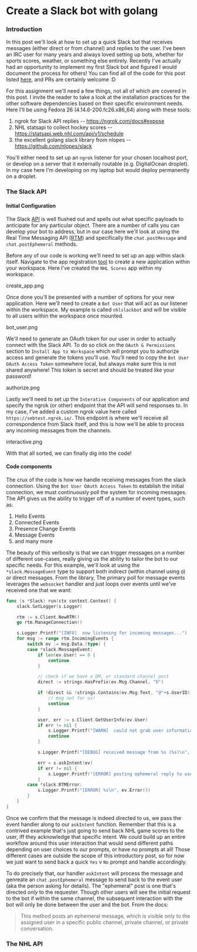 # Create a Slack bot with golang 

### Introduction

In this post we'll look at how to set up a quick Slack bot that receives messages (either direct or
from channel) and replies to the user. I've been an IRC user for many years and always loved setting up 
bots, whether for sports scores, weather, or something else entirely. Recently I've actually had an 
opportunity to implement my first Slack bot and figured I would document the process for others! You 
can find all of the code for this post listed [here](https://github.com/sebito91/nhlslackbot), 
and PRs are certainly welcome :D 

For this assignment we'll need a few things, not all of which are covered in this post. I invite the
reader to take a look at the installation practices for the other software dependencies based on their
specific environment needs. Here I'll be using Fedora 26 (4.14.6-200.fc26.x86_64) along with these tools:

1. ngrok for Slack API replies -- https://ngrok.com/docs#expose 
2. NHL statsapi to collect hockey scores -- https://statsapi.web.nhl.com/api/v1/schedule
3. the excellent golang slack library from nlopes -- https://github.com/nlopes/slack

You'll either need to set up an `ngrok` listener for your chosen localhost port, or develop on a server 
that it externally routable (e.g. DigitalOcean droplet). In my case here I'm developing on my laptop but 
would deploy permanently on a droplet.

### The Slack API

#### Initial Configuration

The Slack [API](https://api.slack.com/slack-apps) is well flushed out and spells out what specific
payloads to anticipate for any particular object. There are a number of calls you can develop
your bot to address, but in our case here we'll look at using the Real Time Messaging API 
([RTM](https://api.slack.com/rtm)) and specifically the `chat.postMessage` and `chat.postEphemeral`
methods.

Before any of our code is working we'll need to set up an app within slack itself. Navigate to the
app registration [tool](https://api.slack.com/apps?new_app=1) to create a new application within your
workspace. Here I've created the `NHL Scores` app within my workspace.

create_app.png

Once done you'll be presented with a number of options for your new application. Here we'll need to create
a `Bot User` that will act as our listener within the workspace. My example is called `nhlslackbot` and
will be visible to all users within the workspace once mounted.

bot_user.png

We'll need to generate an OAuth token for our user in order to actually connect with the Slack API. To do so
click on the `OAuth & Permissions` section to `Install App to Workspace` which will prompt you to authorize
access and generate the tokens you'll use. You'll need to copy the `Bot User OAuth Access Token` somewhere local,
but always make sure this is not shared anywhere! This token is secret and should be treated like your
password!

authorize.png

Lastly we'll need to set up the `Interative Components` of our application and specify the ngrok (or other) 
endpoint that the API will send responses to. In my case, I've added a custom ngrok value here called `https://sebtest.ngrok.io/`. This endpoint is where we'll receive all correspondence from Slack itself, and this is how
we'll be able to process any incoming messages from the channels.

interactive.png

With that all sorted, we can finally dig into the code!

#### Code components

The crux of the code is how we handle receiving messages from the slack connection. Using the `Bot User OAuth
Access Token` to establish the initial connection, we must continuously poll the system for incoming messages.
The API gives us the ability to trigger off of a number of event types, such as:

1. Hello Events
2. Connected Events
3. Presence Change Events
4. Message Events
5. and many more

The beauty of this verbosity is that we can trigger messages on a number of different use-cases, really
giving us the ability to tailor the bot to our specific needs. For this example, we'll look at using the
`*slack.MessageEvent` type to support both indirect (within channel using `@`) or direct messages. From the 
library, The primary poll for message events leverages the `websocket` handler and just loops over events
until we've received one that we want:

```go
func (s *Slack) run(ctx context.Context) {
    slack.SetLogger(s.Logger)

    rtm := s.Client.NewRTM()
    go rtm.ManageConnection()

    s.Logger.Printf("[INFO]  now listening for incoming messages...")
    for msg := range rtm.IncomingEvents {
        switch ev := msg.Data.(type) {
        case *slack.MessageEvent:
            if len(ev.User) == 0 {
                continue
            }

            // check if we have a DM, or standard channel post
            direct := strings.HasPrefix(ev.Msg.Channel, "D")

            if !direct && !strings.Contains(ev.Msg.Text, "@"+s.UserID) {
                // msg not for us!
                continue
            }

            user, err := s.Client.GetUserInfo(ev.User)
            if err != nil {
                s.Logger.Printf("[WARN]  could not grab user information: %s", ev.User)
                continue
            }

            s.Logger.Printf("[DEBUG] received message from %s (%s)\n", user.Profile.RealName, ev.User)

            err = s.askIntent(ev)
            if err != nil {
                s.Logger.Printf("[ERROR] posting ephemeral reply to user (%s): %+v\n", ev.User, err)
            }
        case *slack.RTMError:
            s.Logger.Printf("[ERROR] %s\n", ev.Error())
        }
    }
}
```

Once we confirm that the message is indeed directed to us, we pass the event handler along to our `askIntent`
function. Remember that this is a contrived example that's just going to send back NHL game scores to the
user, iff they acknowledge that specific intent. We could build up an entire workflow around this user
interaction that would send different paths depending on user choices to our prompts, or have no prompts
at all! Those different cases are outside the scope of this introductory post, so for now we just want to 
send back a quick `Yes` v `No` prompt and handle accordingly.

To do precisely that, our handler `askIntent` will process the message and genreate an `chat.postEphemeral`
message to send back to the event user (aka the person asking for details). The "ephemeral" post is one that's
directed _only_ to the requester. Though other users will see the initial request to the bot if within the 
same channel, the subsequent interaction with the bot will only be done between the user and the bot. From
the docs:

> This method posts an ephemeral message, which is visible only to the assigned user in a specific public channel, private channel, or private conversation.


### The NHL API
